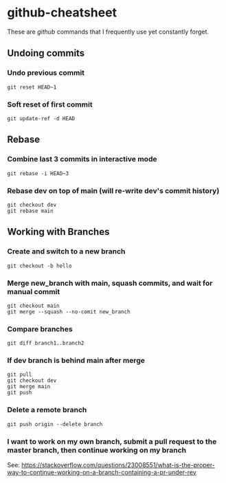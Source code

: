 # github-cheatsheet

These are *github* commands that I frequently use yet constantly forget.

## Undoing commits

### Undo previous commit
```
git reset HEAD~1
```
### Soft reset of first commit
```
git update-ref -d HEAD
```

## Rebase

### Combine last 3 commits in interactive mode
```
git rebase -i HEAD~3
```
### Rebase dev on top of main (will re-write dev's commit history)
```
git checkout dev
git rebase main
```

## Working with Branches

### Create and switch to a new branch
```
git checkout -b hello
```
### Merge new_branch with main, squash commits, and wait for manual commit
```
git checkout main
git merge --squash --no-comit new_branch
```
### Compare branches
```
git diff branch1..branch2
```

### If dev branch is behind main after merge
```
git pull
git checkout dev
git merge main
git push
```

### Delete a remote branch
```
git push origin --delete branch
```

### I want to work on my own branch, submit a pull request to the master branch, then continue working on my branch
See: https://stackoverflow.com/questions/23008551/what-is-the-proper-way-to-continue-working-on-a-branch-containing-a-pr-under-rev
